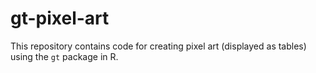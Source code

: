# gt-pixel-art
This repository contains code for creating pixel art (displayed as tables) using the `gt` package in R.
